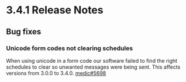 # 3.4.1 Release Notes

## Bug fixes

### Unicode form codes not clearing schedules

When using unicode in a form code our software failed to find the right schedules to clear so unwanted messages were being sent. This affects versions from 3.0.0 to 3.4.0. [medic#5698](https://github.com/medic/medic/issues/5698)